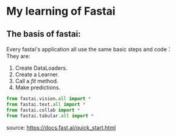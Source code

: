 
# My learning of Fastai

## The basis of fastai:
Every fastai's application all use the same basic steps and code：<br>
They are:  
1. Create DataLoaders.<br>
2. Create a Learner.<br>
3. Call a *fit* method.<br>
4. Make predictions.<br>




```python
from fastai.vision.all import *
from fastai.text.all import *
from fastai.collab import *
from fastai.tabular.all import *
```






























source: https://docs.fast.ai/quick_start.html


